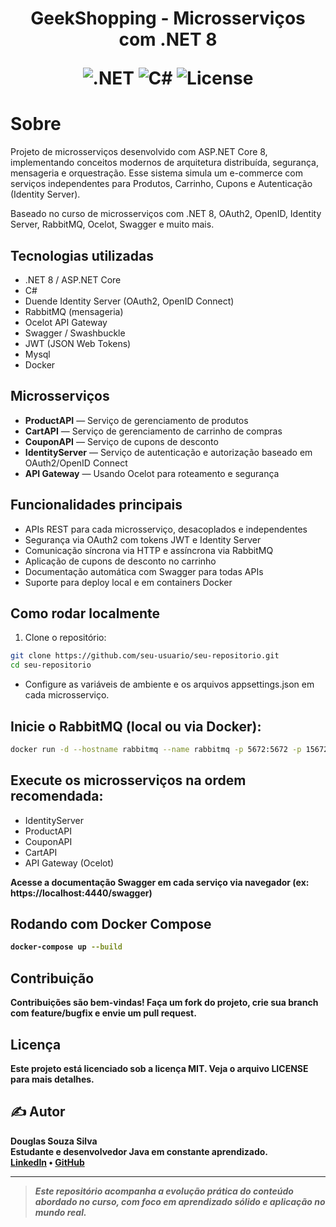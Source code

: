 <div align="center">
 <h1>
GeekShopping - Microsserviços com .NET 8
  
![.NET](https://img.shields.io/badge/.NET-8-blue)
![C#](https://img.shields.io/badge/C%23-8.0-green)
![License](https://img.shields.io/badge/license-MIT-blue)
 </h1>
</div>

 <h1>Sobre
</h1>
Projeto de microsserviços desenvolvido com ASP.NET Core 8, implementando conceitos modernos de arquitetura distribuída, segurança, mensageria e orquestração.  
Esse sistema simula um e-commerce com serviços independentes para Produtos, Carrinho, Cupons e Autenticação (Identity Server).

Baseado no curso de microsserviços com .NET 8, OAuth2, OpenID, Identity Server, RabbitMQ, Ocelot, Swagger e muito mais.

## Tecnologias utilizadas

- .NET 8 / ASP.NET Core
- C#
- Duende Identity Server (OAuth2, OpenID Connect)
- RabbitMQ (mensageria)
- Ocelot API Gateway
- Swagger / Swashbuckle 
- JWT (JSON Web Tokens)
- Mysql
- Docker 

## Microsserviços

- **ProductAPI** — Serviço de gerenciamento de produtos
- **CartAPI** — Serviço de gerenciamento de carrinho de compras
- **CouponAPI** — Serviço de cupons de desconto
- **IdentityServer** — Serviço de autenticação e autorização baseado em OAuth2/OpenID Connect
- **API Gateway** — Usando Ocelot para roteamento e segurança

## Funcionalidades principais

- APIs REST para cada microsserviço, desacoplados e independentes
- Segurança via OAuth2 com tokens JWT e Identity Server
- Comunicação síncrona via HTTP e assíncrona via RabbitMQ
- Aplicação de cupons de desconto no carrinho
- Documentação automática com Swagger para todas APIs
- Suporte para deploy local e em containers Docker

## Como rodar localmente

1. Clone o repositório:

```bash
git clone https://github.com/seu-usuario/seu-repositorio.git
cd seu-repositorio
```

- Configure as variáveis de ambiente e os arquivos appsettings.json em cada microsserviço.
## Inicie o RabbitMQ (local ou via Docker):

```bash
docker run -d --hostname rabbitmq --name rabbitmq -p 5672:5672 -p 15672:15672 rabbitmq:3-management
```
## Execute os microsserviços na ordem recomendada:

- IdentityServer
- ProductAPI
- CouponAPI
- CartAPI
- API Gateway (Ocelot)

 <b>Acesse a documentação Swagger em cada serviço via navegador (ex: https://localhost:4440/swagger)<b/>

## Rodando com Docker Compose 
```bash
docker-compose up --build
```
## Contribuição

Contribuições são bem-vindas! Faça um fork do projeto, crie sua branch com feature/bugfix e envie um pull request.

## Licença
Este projeto está licenciado sob a licença MIT. Veja o arquivo LICENSE para mais detalhes.

## ✍️ Autor

**Douglas Souza Silva**  
Estudante e desenvolvedor Java em constante aprendizado.  
[LinkedIn](https://www.linkedin.com/ddouglss) • [GitHub](https://github.com/ddouglss)

---
> _Este repositório acompanha a evolução prática do conteúdo abordado no curso, com foco em aprendizado sólido e aplicação no mundo real._

